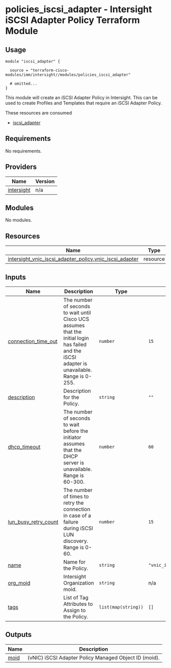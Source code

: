 # policies_iscsi_adapter - Intersight iSCSI Adapter Policy Terraform Module

## Usage

```hcl
module "iscsi_adapter" {

  source = "terraform-cisco-modules/imm/intersight//modules/policies_iscsi_adapter"

  # omitted...
}
```

This module will create an iSCSI Adapter Policy in Intersight.  This can be used to create Profiles and Templates that require an iSCSI Adapter Policy.  

These resources are consumed

* [iscsi_adapter](https://registry.terraform.io/providers/CiscoDevNet/intersight/latest/docs/resources/vnic_iscsi_adapter_policy)

<!-- BEGINNING OF PRE-COMMIT-TERRAFORM DOCS HOOK -->
## Requirements

No requirements.

## Providers

| Name | Version |
|------|---------|
| <a name="provider_intersight"></a> [intersight](#provider\_intersight) | n/a |

## Modules

No modules.

## Resources

| Name | Type |
|------|------|
| [intersight_vnic_iscsi_adapter_policy.vnic_iscsi_adapter](https://registry.terraform.io/providers/CiscoDevNet/intersight/latest/docs/resources/vnic_iscsi_adapter_policy) | resource |

## Inputs

| Name | Description | Type | Default | Required |
|------|-------------|------|---------|:--------:|
| <a name="input_connection_time_out"></a> [connection\_time\_out](#input\_connection\_time\_out) | The number of seconds to wait until Cisco UCS assumes that the initial login has failed and the iSCSI adapter is unavailable.  Range is 0-255. | `number` | `15` | no |
| <a name="input_description"></a> [description](#input\_description) | Description for the Policy. | `string` | `""` | no |
| <a name="input_dhcp_timeout"></a> [dhcp\_timeout](#input\_dhcp\_timeout) | The number of seconds to wait before the initiator assumes that the DHCP server is unavailable.  Range is 60-300. | `number` | `60` | no |
| <a name="input_lun_busy_retry_count"></a> [lun\_busy\_retry\_count](#input\_lun\_busy\_retry\_count) | The number of times to retry the connection in case of a failure during iSCSI LUN discovery.  Range is 0-60. | `number` | `15` | no |
| <a name="input_name"></a> [name](#input\_name) | Name for the Policy. | `string` | `"vnic_iscsi_adapter"` | no |
| <a name="input_org_moid"></a> [org\_moid](#input\_org\_moid) | Intersight Organization moid. | `string` | n/a | yes |
| <a name="input_tags"></a> [tags](#input\_tags) | List of Tag Attributes to Assign to the Policy. | `list(map(string))` | `[]` | no |

## Outputs

| Name | Description |
|------|-------------|
| <a name="output_moid"></a> [moid](#output\_moid) | (vNIC) iSCSI Adapter Policy Managed Object ID (moid). |
<!-- END OF PRE-COMMIT-TERRAFORM DOCS HOOK -->
